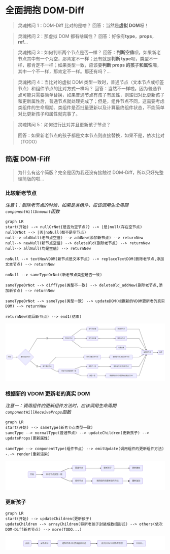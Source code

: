 # 全面拥抱 DOM-Diff

> 灵魂拷问 1：DOM-Diff 比对的是啥？
> 回答：当然是**虚拟 DOM**呀！

> 灵魂拷问 2：那虚拟 DOM 都有啥属性？
> 回答：好像有**type**，**props**，**ref**...

> 灵魂拷问 3：如何判断两个节点是否一样？
> 回答：**判断空值**呗，如果新老节点其中有一个为空，那肯定不一样；还有就是**判断 type**呗，类型不一样，那肯定不一样；如果类型一致，应该要**判断 props 的孩子和属性**囖，其中一个不一样，那肯定不一样。那还有吗？...

> 灵魂拷问 4：当比对的虚拟 DOM 类型一致时，普通节点（文本节点或标签节点）和组件节点的比对方式一样吗？
> 回答：当然不一样啦。因为普通节点可能只需要简单替换，如果普通节点有孩子有属性，则递归对比更新孩子和更新属性后，普通节点就处理完成了；但是，组件节点不同，这需要考虑类组件的生命周期、类组件是否批量更新以及计算最终组件状态，不能简单对比更新孩子和属性就完事了。

> 灵魂拷问 5：如何进行比对并且更新孩子节点？
>
> 回答：如果新老节点的孩子都是文本节点则直接替换，如果不是，依次比对（TODO）



## 简版 DOM-Fiff

> 为什么有这个简版？完全是因为我还没有接触过 DOM-Diff，所以只好先整理简版的啦...

### 比较新老节点

*注意 1：删除老节点的时候，如果是类组件，应该调用生命周期`componentWillUnmount`函数*

```mermaid
graph LR
start(开始) --> nullOrNot{是否为空节点?} --> |是|null(存在空节点)
nullOrNot --> |否|noNull(都不是空节点)
null--> oldNull(老节点空值) --> addNew(添加新节点) --> returnNew
null--> newNull(新节点空值) --> deleteOld(删除老节点) --> returnNew
null--> allNull(均是空值) --> returnNew

noNull --> textNewVDOM(新节点是文本节点) --> replaceTextDOM(删除老节点,添加文本节点) --> returnNew

noNull --> sameTypeOrNot(新老节点类型是否一致)

sameTypeOrNot --> diffType(类型不一致) --> deleteOld_addNew(删除老节点,添加新节点) --> returnNew

sameTypeOrNot --> sameType(类型一致) --> updateDOM(根据新的VDOM更新老的真实DOM) --> returnNew

returnNew(返回新节点) --> end1(结束)
```

![](./images/compareTwoVDOM.jpg)

### 根据新的 VDOM 更新老的真实 DOM

*注意一：调用组件的更新组件方法时，应该调用生命周期`componentWillReceiveProps`函数*

```mermaid
graph LR
start(开始) --> sameType(新老节点类型一致)
sameType --> normalType(普通节点) --> updateChildren(更新孩子) --> updateProps(更新属性)

sameType --> componentType(组件节点) --> emitUpdate(调用组件的更新组件方法) -.-> render(重新渲染)
```

![](./images/updateElement.jpg)

### 更新孩子

```mermaid
graph LR
start(开始) --> updateChildren(更新孩子) 
updateChildren --> arrayChildren(将新老孩子封装成数组形式) --> others(依次DOM-Diff新老节点) --> more(TODO...)
```

![](./images/updateChildren.jpg)